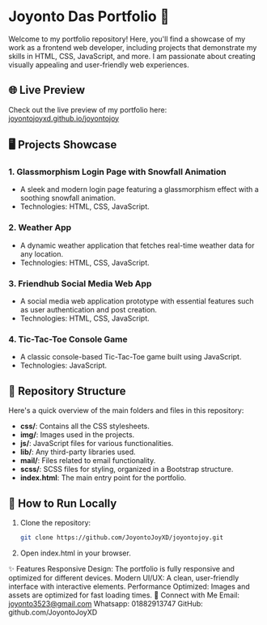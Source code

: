 # Joyonto Das Portfolio 🎨

Welcome to my portfolio repository! Here, you'll find a showcase of my work as a frontend web developer, including projects that demonstrate my skills in HTML, CSS, JavaScript, and more. I am passionate about creating visually appealing and user-friendly web experiences.

## 🌐 Live Preview

Check out the live preview of my portfolio here:
[joyontojoyxd.github.io/joyontojoy](https://joyontojoyxd.github.io/joyontojoy/)

## 🖥️ Projects Showcase

### 1. **Glassmorphism Login Page with Snowfall Animation**
   - A sleek and modern login page featuring a glassmorphism effect with a soothing snowfall animation.
   - Technologies: HTML, CSS, JavaScript.

### 2. **Weather App**
   - A dynamic weather application that fetches real-time weather data for any location.
   - Technologies: HTML, CSS, JavaScript.

### 3. **Friendhub Social Media Web App**
   - A social media web application prototype with essential features such as user authentication and post creation.
   - Technologies: HTML, CSS, JavaScript.

### 4. **Tic-Tac-Toe Console Game**
   - A classic console-based Tic-Tac-Toe game built using JavaScript.
   - Technologies: JavaScript.

## 📁 Repository Structure

Here's a quick overview of the main folders and files in this repository:

- **css/**: Contains all the CSS stylesheets.
- **img/**: Images used in the projects.
- **js/**: JavaScript files for various functionalities.
- **lib/**: Any third-party libraries used.
- **mail/**: Files related to email functionality.
- **scss/**: SCSS files for styling, organized in a Bootstrap structure.
- **index.html**: The main entry point for the portfolio.

## 🚀 How to Run Locally

1. Clone the repository:
   ```bash
   git clone https://github.com/JoyontoJoyXD/joyontojoy.git
2. Open index.html in your browser.
   
✨ Features
Responsive Design: The portfolio is fully responsive and optimized for different devices.
Modern UI/UX: A clean, user-friendly interface with interactive elements.
Performance Optimized: Images and assets are optimized for fast loading times.
🤝 Connect with Me
Email: joyonto3523@gmail.com 
Whatsapp: 01882913747
GitHub: github.com/JoyontoJoyXD
